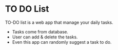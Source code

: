 # TO DO List


TO-DO list is a web app that manage your daily tasks.

  - Tasks come from database.
  - User can add & delete the tasks.
  - Even this app can randomly suggest a task to do.
